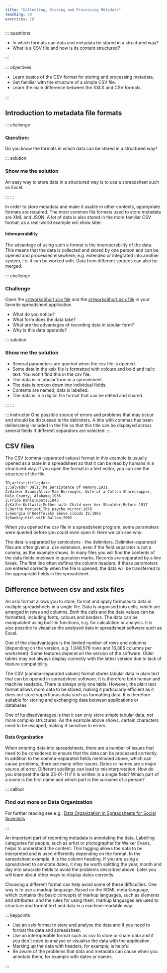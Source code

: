 ```yaml
---
title: "Collecting, Storing and Processing Metadata"
teaching: 20
exercises: 10
---
```


::: questions 

- In which formats can data and metadata be stored in a structured way?
- What is a CSV file and how is its content structured?

:::

::: objectives

- Learn basics of the CSV format for storing and processing metadata. 
- Get familiar with the structure of a simple CSV file.
- Learn the main difference between the XSLX and CSV formats.
   
:::

## Introduction to metadata file formats


::: challenge

### Question: 
Do you know the formats in which data can be stored in a structured way? 

::: solution

### Show me the solution
An easy way to store data in a structured way is to use a spreadsheet such as Excel.

:::
:::


In order to store metadata and make it usable in other contexts, appropriate formats are required. The most common file formats used to store metadata are XML and JSON. A lot of data is also stored in the more familiar CSV format, as a real-world example will show later.


#### Interoperability


The advantage of using such a format is the interoperability of the data. This means that the data is collected and stored by one person and can be opened and processed elsewhere, e.g. extended or integrated into another system, i.e. it can be worked with. Data from different sources can also be merged.



::: challenge

### Challenge

Open the [artworksShort.csv file](https://github.com/HERMES-DKZ/metadata_lesson/blob/main/episodes/data/artworksShort.csv) and the [artworksShort.xslx file](https://github.com/HERMES-DKZ/metadata_lesson/blob/main/episodes/data/artworksShort.xlsx) in your favorite spreadsheet application. 

- What do you notice?    
- What form does the data take?    
- What are the advantages of recording data in tabular form?    
- Why is this data operable? 
    
::: solution

### Show me the solution

- Several parameters are queried when the csv file is opened.
- Some data in the xslx file is formatted with colours and bold and italic text. You won't find this in the csv file. 
- The data is in tabular form in a spreadsheet.
- The data is broken down into individual fields.
- Contents are named, data is labelled.
- The data is in a digital file format that can be edited and shared.
    
:::
:::

::: instructor
One possible source of errors and problems that may occur and should be discussed is the delimiters. A title with commas has been deliberately included in the file so that this title can be displayed across several fields if different separators are selected.
:::



## CSV files



The CSV (comma-separated values) format in this example is usually opened as a table in a spreadsheet so that it can be read by humans in a structured way. If you open the format in a text editor, you can see the structure of the file. 

```
ID;artist;title;date
1;Salvador Dalí;The persistence of memory;1931
2;Walker Evans;Allie Mae Burroughs, Wife of a Cotton Sharecropper, Hale County, Alabama;1936
3;Frida Kahlo;Roots;1943
4;Käthe Kollwitz;Mother with Child over her Shoulder;Before 1917
5;Berthe Morisot;The psyche mirror;1876
1;Georgia O’Keeffe;Sky above clouds IV;1965
3;Banksy;Girl with Ballon;2002
```

When you opened the csv file in a spreadsheet program, some parameters were queried before you could even open it. Here we can see why:

The data is separated by semicolons - the delimiters. Delimiter-separated files are often given a *.csv* extension, even if the field separator is not a comma, as the example shows. In many files you will find the contents of the data fields enclosed in quotation marks. Records are separated by a line break. The first line often defines the column headers. If these parameters are entered correctly when the file is opened, the data will be transferred to the appropriate fields in the spreadsheet.



## Difference between csv and xslx files



An xslx format allows you to store, format and apply formulas to data in multiple spreadsheets in a single file. Data is organised into cells, which are arranged in rows and columns. Both the cells and the data values can be formatted, including fonts, colours and borders. The data can be manipulated using built-in functions, e.g. for calculation or analysis. It is also possible to visualise the analysed data in spreadsheet software such as Excel. 

One of the disadvantages is the limited number of rows and columns (depending on the version, e.g. 1,048,576 rows and 16,385 columns per worksheet). Some features depend on the version of the software. Older tables may not always display correctly with the latest version due to lack of feature compatibility. 

The CSV (comma-separated values) format stores tabular data in plain text that can be opened in spreadsheet software. It is therefore both human and machine readable. There is always only one table. However, the plain text format allows more data to be stored, making it particularly efficient as it does not store superfluous data such as formatting data. It is therefore suitable for storing and exchanging data between applications or databases. 

One of its disadvantages is that it can only store simple tabular data, not more complex structures. As the example above shows, certain characters need to be escaped, making it sensitive to errors.



#### Data Organization



When entering data into spreadsheets, there are a number of issues that need to be considered to ensure that the data can be processed correctly. In addition to the comma-separated fields mentioned above, which can cause problems, there are many other issues. Dates or names are a major source of error. Different spellings can lead to misinterpretation. How do you interpret the date 25-01-11 if it is written in a single field? Which part of a name is the first name and which part is the surname of a person?

::: callout

### Find out more on Data Organization

For further reading see e.g., [Data Organization in Spreadsheets for Social Scientists](https://datacarpentry.github.io/spreadsheets-socialsci/)

:::


An important part of recording metadata is annotating the data. Labelling categories for people, such as artist or photographer for Walker Evans, helps to understand the content. This tagging allows the data to be interpreted and is used differently depending on the format. In the spreadsheet example, it is the column heading. If you are using a spreadsheet to annotate dates, it may be worth splitting the year, month and day into separate fields to avoid the problems described above. Later you will learn about other ways to display dates correctly.  

Choosing a different format can help avoid some of these difficulties. One way is to use a markup language. Based on the SGML meta-language, which contains the basic concepts of markup languages, such as elements and attributes, and the rules for using them, markup languages are used to structure and format text and data in a machine-readable way.  

::: keypoints

* Use an xslx format to store and analyse the data and if you need to format the data and spreadsheet.
* Use an interoperable format such as csv to store or share data and if you don't need to analyse or visualise the data with the application.
* Marking up the data with headers, for example, is helpful.
* Be aware of the problems that data and metadata can cause when you annotate them, for example with dates or names.

:::
